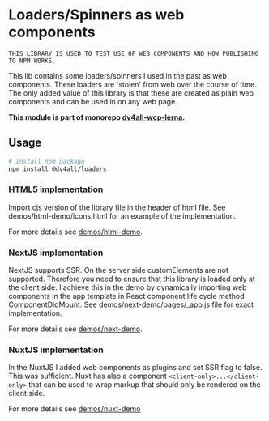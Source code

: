 # Loaders/Spinners as web components

`THIS LIBRARY IS USED TO TEST USE OF WEB COMPONENTS AND HOW PUBLISHING TO NPM WORKS.`

This lib contains some loaders/spinners I used in the past as web components. These loaders are 'stolen' from web over the course of time.
The only added value of this library is that these are created as plain web components and can be used in on any web page.

**This module is part of monorepo [dv4all-wcp-lerna](https://github.com/dmijatovic/dv4all-wcp-lerna).**

## Usage

```bash
# install npm package
npm install @dv4all/loaders
```

### HTML5 implementation

Import cjs version of the library file in the header of html file. See demos/html-demo/icons.html for an example of the implementation.

For more details see [demos/html-demo]("https://github.com/dmijatovic/dv4all-wcp-lerna/tree/master/demos/html-demo").

### NextJS implementation

NextJS supports SSR. On the server side customElements are not supported. Therefore you need to ensure that this library is loaded only at the client side. I achieve this in the demo by dynamically importing web components in the app template in React component life cycle method ComponentDidMount. See demos/next-demo/pages/\_app.js file for exact implementation.

For more details see [demos/next-demo]("https://github.com/dmijatovic/dv4all-wcp-lerna/tree/master/demos/next-demo").

### NuxtJS implementation

In the NuxtJS I added web components as plugins and set SSR flag to false. This was sufficient. Nuxt has also a component `<client-only>...</client-only>` that can be used to wrap markup that should only be rendered on the client side.

For more details see [demos/nuxt-demo]("https://github.com/dmijatovic/dv4all-wcp-lerna/tree/master/demos/nuxt-demo")
